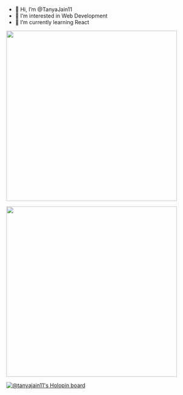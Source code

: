 - 👋 Hi, I’m @TanyaJain11
- 👀 I’m interested in Web Development
- 🌱 I’m currently learning React


<p >
  <img style="width: 450px; display: block;" src="https://github-readme-stats.vercel.app/api?username=TanyaJain11&show_icons=true&theme=gradient&count_private=false&bg_color=0,11998E,38EF7D&title_color=fff&text_color=fff&icon_color=79ff97" />
</p>
<p>
  <img style="width:450px; display: block;" src="https://github-readme-stats.vercel.app/api/top-langs/?username=TanyaJain11&langs_count=8&count_private=false&bg_color=0,11998E,38EF7D&title_color=fff&text_color=fff&icon_color=79ff97" />
</p>

[![@tanyajain11's Holopin board](https://holopin.me/tanyajain11)](https://holopin.io/@tanyajain11)
